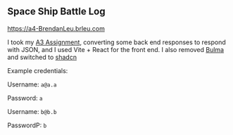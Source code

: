 ## Space Ship Battle Log

https://a4-BrendanLeu.brleu.com

I took my [A3 Assignment](https://github.com/Banakin/a3-BrendanLeu/), converting some back end responses to respond with JSON, and I used Vite + React for the front end. I also removed [Bulma](https://bulma.io/) and switched to [shadcn](https://ui.shadcn.com)

Example credentials:

Username: `a@a.a`

Password: `a`

Username: `b@b.b`

PasswordP: `b`
